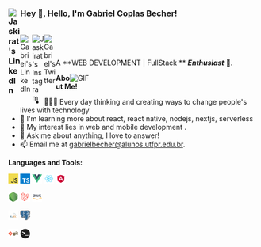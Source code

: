 <h3 title="hehehe"> Hey 👋, Hello, I'm Gabriel Coplas Becher!  <img align="left" alt="Jaskirat's LinkedIn" width="24px" src="https://www.svgrepo.com/show/405433/flag-for-flag-brazil.svg" /></h3>

<br>

<a href="https://www.linkedin.com/in/gabriel-coplas-becher-18a424151" target="_blank">
  <img align="left" alt="Gabriel's LinkedIn" width="24px" src="https://www.svgrepo.com/show/448234/linkedin.svg" />
</a>
<a href="https://www.instagram.com/eusouomali/ target="_blank"">
  <img align="left" alt="Jaskirat's Instagram" width="24px" src="https://www.svgrepo.com/show/452229/instagram-1.svg" />
</a>
<a href="https://twitter.com/eusouomali" target="_blank">
  <img align="left" alt="Gabriel's Twitter" width="24px" src="https://www.svgrepo.com/show/475689/twitter-color.svg" />
</a>




<br />
<br />

A **WEB DEVELOPMENT | FullStack ** ***Enthusiast*** 🚀.

<img width="380px" align="right" alt="GIF" src="https://gifdb.com/images/high/it-crowd-fire-this-is-fine-yd0qbeoybp7dttbb.webp" />
 

**About Me!**

- 👨🏽‍💻 Every day thinking and creating ways to change people's lives with technology
- 🌱 I'm learning more about react, react native, nodejs, nextjs, serverless 
- 🤔  My interest lies in web and mobile development .
- 💬 Ask me about anything, I love to answer!
- 📫 Email me at [gabrielbecher@alunos.utfpr.edu.br](mailto:gabrielbecher@alunos.utfpr.edu.br).



**Languages and Tools:**  


<code><img height="20" src="https://raw.githubusercontent.com/github/explore/80688e429a7d4ef2fca1e82350fe8e3517d3494d/topics/javascript/javascript.png"></code>
<code><img height="20" src="https://raw.githubusercontent.com/github/explore/80688e429a7d4ef2fca1e82350fe8e3517d3494d/topics/typescript/typescript.png"></code>
<code><img height="20" src="https://raw.githubusercontent.com/github/explore/80688e429a7d4ef2fca1e82350fe8e3517d3494d/topics/vue/vue.png"></code>
<code><img height="20" src="https://raw.githubusercontent.com/github/explore/80688e429a7d4ef2fca1e82350fe8e3517d3494d/topics/react/react.png"></code>
<code><img height="20" src="https://raw.githubusercontent.com/github/explore/80688e429a7d4ef2fca1e82350fe8e3517d3494d/topics/angular/angular.png"></code>

<code><img height="20" src="https://raw.githubusercontent.com/github/explore/80688e429a7d4ef2fca1e82350fe8e3517d3494d/topics/nodejs/nodejs.png"></code>
<code><img height="20" src="https://raw.githubusercontent.com/github/explore/80688e429a7d4ef2fca1e82350fe8e3517d3494d/topics/laravel/laravel.png"></code>
<code><img height="20" src="https://raw.githubusercontent.com/github/explore/80688e429a7d4ef2fca1e82350fe8e3517d3494d/topics/aws/aws.png"></code>

<code><img height="20" src="https://raw.githubusercontent.com/github/explore/80688e429a7d4ef2fca1e82350fe8e3517d3494d/topics/mysql/mysql.png"></code>
<code><img height="20" src="https://raw.githubusercontent.com/github/explore/80688e429a7d4ef2fca1e82350fe8e3517d3494d/topics/postgresql/postgresql.png"></code>

<code><img height="20" src="https://raw.githubusercontent.com/github/explore/80688e429a7d4ef2fca1e82350fe8e3517d3494d/topics/git/git.png"></code>
<code><img height="20" src="https://raw.githubusercontent.com/github/explore/80688e429a7d4ef2fca1e82350fe8e3517d3494d/topics/terminal/terminal.png"></code>
